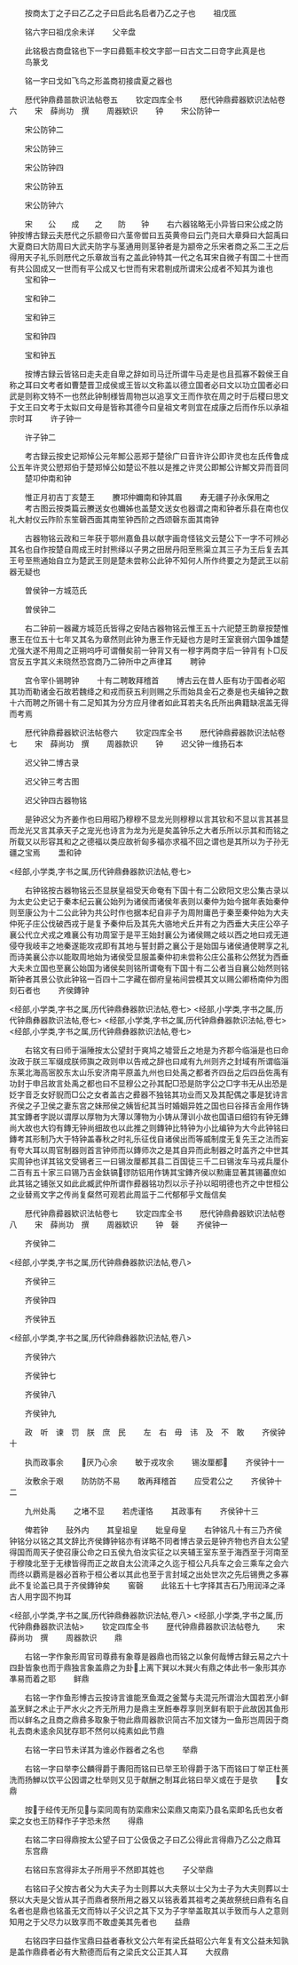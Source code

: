 <!-- { "loadSidebar": true } -->
　　按商太丁之子曰乙乙之子曰启此名启者乃乙之子也
　　祖戊匜

　　铭六字曰祖戊余未详
　　父辛盘

　　此铭极古商盘铭也下一字曰彞甄丰校文字部一曰古文二曰竒字此真是也
　　鸟篆戈

　　铭一字曰戈如飞鸟之形盖商初接虞夏之器也

　　厯代钟鼎彞噐款识法帖卷五
　　钦定四库全书
　　厯代钟鼎彛器欵识法帖卷六
　　宋　薛尚功　撰
　　周器欵识
　　钟
　　宋公防钟一

　　宋公防钟二

　　宋公防钟三

　　宋公防钟四

　　宋公防钟五

　　宋公防钟六

　　宋　　公　　成　　之　　防　　钟
　　右六器铭略无小异皆曰宋公成之防钟按博古録云夫厯代之乐颛帝曰六茎帝喾曰五英黄帝曰云门尧曰大章舜曰大韶禹曰大夏商曰大防周曰大武夫防字与茎通用则茎钟者是为颛帝之乐宋者商之系二王之后得用天子礼乐则厯代之乐章故当有之盖此钟特其一代之名耳宋自微子有国二十世而有共公固成又一世而有平公成又七世而有宋君剔成所谓宋公成者不知其为谁也
　　宝和钟一

　　宝和钟二

　　宝和钟三

　　宝和钟四

　　宝和钟五

　　按博古録云皆铭曰走夫走自卑之辞如司马迁所谓牛马走是也且孤寡不糓侯王自称之耳曰文考者如曹楚晋卫成侯或王皆以文称盖以德立国者必曰文以功立国者必曰武是则称文特不一也然此钟制様皆周物岂以追享文王而作欤在周之时于后稷曰思文于文王曰文考于太姒曰文母是皆称其德今曰皇祖文考则宜在成康之后而作乐以承祖宗时耳
　　许子钟一

　　许子钟二

　　考古録云按史记郑悼公元年鄦公恶郑于楚徐广曰音许许公即许灵也左氏传鲁成公五年许灵公愬郑伯于楚郑悼公如楚讼不胜以是推之许灵公即鄦公许鄦文异而音同
　　楚卭仲南和钟

　　惟正月初吉丁亥楚王
　　賸邛仲嬭南和钟其眉
　　寿无疆子孙永保用之
　　考古图云按类篇云賸送女也嬭姊也盖楚文送女也器谓之南和钟者乐县在南也仪礼大射仪云阼阶东笙磬西面其南笙钟西阶之西颂磬东面其南钟

　　古器物铭云政和三年获于鄂州嘉鱼县以献字画竒怪铭文云楚公下一字不可辨必其名也自作按楚自周成王时封熊绎以子男之田居丹阳至熊渠立其三子为王后复去其王号至熊通始自立为楚武王则是楚未尝称公此钟不知何人所作终要之为楚武王以前器无疑也

　　曽侯钟一方城范氏

　　曽侯钟二

　　右二钟前一器藏方城范氏皆得之安陆古器物铭云惟王五十六祀楚王韵章按楚惟惠王在位五十七年又其名为章然则此钟为惠王作无疑也方是时王室衰弱六国争雄楚尤强大遂不用周之正朔呜呼可谓僭矣前一钟背又有一穆字两商字后一钟背有卜□反宫反五字其义未晓然恐宫商乃二钟所中之声律耳
　　聘钟

　　宫令宰仆锡聘钟
　　十有二聘敢拜稽首
　　博古云在昔人臣有功于国者必昭其功而勒诸金石故若魏绛之和戎而获五利则赐之乐而始具金石之奏是也夫编钟之数十六而聘之所锡十有二足知其为分方应月律者如此耳若夫名氏所出典籍缺冺盖无得而考焉

　　厯代钟鼎彛器欵识法帖卷六
　　钦定四库全书
　　厯代钟鼎彛器款识法帖卷七
　　宋　薛尚功　撰
　　周器款识
　　钟
　　迟父钟一维扬石本

　　迟父钟二博古录

　　迟父钟三考古图

　　迟父钟四古器物铭

　　是钟迟父为齐姜作也曰用昭乃穆穆不显龙光则穆穆以言其钦和不显以言其甚显而龙光又言其承天子之宠光也诗言为龙为光是矣盖钟乐之大者乐所以示其和而铭之所载又以形容其和之之德福以类应故祈匈多福亦求福不回之谓也是其所以为子孙无疆之宝焉
　　盄和钟

<经部,小学类,字书之属,历代钟鼎彝器款识法帖,卷七>

　　右钟铭按古器物铭云丕显朕皇祖受天命奄有下国十有二公欧阳文忠公集古录以为太史公史记于秦本纪云襄公始列为诸侯而诸侯年表则以秦仲为始今据年表始秦仲则至康公为十二公此钟为共公时作也据本纪自非子为周附庸邑于秦至秦仲始为大夫仲死子庄公伐破西戎于是复予秦仲后及其先大骆地犬丘并有之为西垂大夫庄公卒子襄公代立犬戎之难襄公有功周室于是平王始封襄公为诸侯赐之岐以西之地曰戎无道侵夺我岐丰之地秦遂能攻戎即有其地与誓封爵之襄公于是始国与诸侯通使聘享之礼而诗美襄公亦以能取周地始为诸侯受显服盖秦仲初未尝称公庄公虽称公然犹为西垂大夫未立国也至襄公始国为诸侯矣则铭所谓奄有下国十有二公者当自襄公始然则铭斯钟者其景公欤此钟铭一百四十二字藏在御府皇祐间尝模其文以赐公卿杨南仲为图刻石者也
　　齐侯鏄钟

<经部,小学类,字书之属,历代钟鼎彝器款识法帖,卷七>
<经部,小学类,字书之属,历代钟鼎彝器款识法帖,卷七>
<经部,小学类,字书之属,历代钟鼎彝器款识法帖,卷七>
<经部,小学类,字书之属,历代钟鼎彝器款识法帖,卷七>

　　右铭文有曰师于淄陲按太公望封于爽鸠之墟营丘之地是为齐郡今临淄是也曰命汝政于朕三军缀成朕师旟之政则申以告戒之辞也曰咸有九州则齐之封域有所谓临淄东莱北海高宻胶东太山乐安济南平原盖九州也曰处禹之都者齐四岳之后四岳佐禹有功封于申吕故言处禹之都也曰不显穆公之孙其配□恐是防字公之□字书无从出恐是姂字音乏女好貎而□公之女者盖古之彛器不独铭其功业而又及其配偶之事是犹诗言齐侯之子卫侯之妻东宫之妹邢侯之姨皆纪其当时婚姻异姓之国也曰谷择吉金用作铸其宝鏄者字説以谓厚以厚物为大薄以薄物为小铸从薄训小故也国语曰细钧有钟无鏄尚大故也大钧有鏄无钟尚细故也以此推之则鏄钟比特钟为小比编钟为大今此钟铭曰鏄考其形制乃大于特钟盖春秋之时礼乐征伐自诸侯出而等威制度无复先王之法而妄有夸大耳以周官制器则首言钟师而以鏄师次之是其自异而此制器之时盖齐之中世其实周钟也详其铭文受锡者三一曰锡汝厘都其县二百国徒三千二曰锡汝车马戎兵厘仆二百有五十家三曰锡乃吉金鈇镐镠防铝用作铸其宝鏄齐侯以勲庸显著其锡蕃庶如此其铭之铺张又如此此臧武仲所谓作彛器铭功烈以示子孙以昭明德也齐之中世桓公之业替焉文字之传尚复粲然可观若此周监于二代郁郁乎文哉信矣

　　厯代钟鼎彛器欵识法帖卷七
　　钦定四库全书
　　厯代钟鼎彜器欵识法帖卷八
　　宋　薛尚功　撰
　　周器欵识
　　钟　磬
　　齐侯钟一



　　齐侯钟二

<经部,小学类,字书之属,历代钟鼎彝器款识法帖,卷八>

　　齐侯钟三


　　齐侯钟四

　　齐侯钟五

<经部,小学类,字书之属,历代钟鼎彝器款识法帖,卷八>

　　齐侯钟六


　　齐侯钟七

　　齐侯钟八

　　齐侯钟九

　　政　听　谏　罚　朕　庶　民
　　左　右　毋　讳　及　不　敢
　　齐侯钟十

　　执而政事余
　　厌乃心余
　　敏于戎攻余
　　锡汝厘都
　　齐侯钟十一

　　汝敷余于艰
　　防防防不易
　　敢再拜稽首
　　应受君公之
　　齐侯钟十二

　　九州处禹
　　之堵不显
　　若虎谨恪
　　其政事有
　　齐侯钟十三

　　俾若钟
　　鼔外内
　　其皇祖皇
　　妣皇母皇
　　右钟铭凡十有三乃齐侯钟铭分以铭之其文辞比齐侯鏄钟铭亦有详略不同者博古录云是钟齐物也齐自太公望得国而周天子使召康公命之曰五侯九伯汝实征之以夹辅王室东至于海西至于河南至于穆陵北至于无棣皆得而正之故自太公流泽之久迄于桓公凡兵车之会三乘车之会六而终以覇焉是器必首称于桓公者以其此也至于言封域之出处世次之先后锡赉之多寡此不复论盖已具于齐侯鏄钟矣
　　窖磬
　　此铭五十七字择其吉石乃用润泽之泽古人用字固不拘耳

<经部,小学类,字书之属,历代钟鼎彝器款识法帖,卷八>
<经部,小学类,字书之属,历代钟鼎彝器款识法帖>
　　钦定四库全书
　　歴代钟鼎彞器款识法帖卷九
　　宋　薛尚功　撰
　　周器款识
　　鼎

　　右铭一字作象形周官司尊彞有象尊是器鼎也而铭之以象何哉愽古録云易之六十四卦皆象也而于鼎独言象盖鼎之为卦上离下巽以木巽火有鼎之体此书一象形其亦凖易而着之耶
　　鲜鼎

　　右铭一字作鱼形愽古云按诗言谁能烹鱼溉之釜鬵与夫混元所谓治大国若烹小鲜盖烹鲜之术止于严水火之齐无所用力是鼎主烹餁奉荐享则烹鲜有职于此故因其鱼形而以鲜名之且商之鼎彞多取象于物此鼎周器款识简古不加文镂为一鱼形岂周因于商礼去商未逺余风犹存耶不然何以纯素如此节鼎

　　右铭一字曰节未详其为谁必作器者之名也
　　举鼎

　　右铭一字曰举李公麟得爵于夀阳而铭曰已举王玠得爵于洛下而铭曰丁举正杜蒉洗而扬觯以饮平公因谓之杜举则又见于献酬之制耳此铭曰举义或在于是欤
　　女鼎

　　按于经传无所见与栾同周有防栾鼎宋公栾鼎又南栾乃县名栾即名氏也女者栾之女也王防释作子字恐未然
　　得鼎

　　右铭二字曰得鼎按太公望子曰丁公伋伋之子曰乙公得此言得鼎乃乙公之鼎耳
　　东宫鼎

　　右铭曰东宫得非太子所用乎不然即其姓也
　　子父举鼎

　　右铭曰子父按古者父为大夫子为士则葬以大夫祭以士父为士子为大夫则葬以士祭以大夫是父皆从其子而鼎者祭所用之器又以铭表着其祖考之美故祭统曰鼎有名自名者也是鼎也铭虽无文而特以子父识之其下又为子字举盖取其以手致而与人之意则知用之于父尽力以致享而不敢虚美其先者也
　　益鼎

　　右铭四字曰益作宝鼎曰益者春秋文公六年有梁氏益昭公六年复有文公益未知孰是盖作鼎彞者必有大勲德而后有之梁氏文公正其人耳
　　大叔鼎

